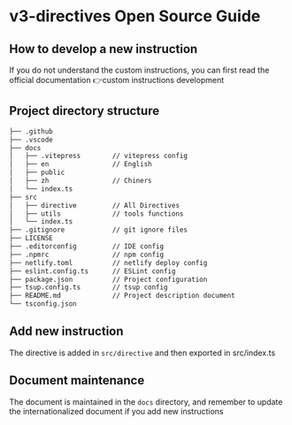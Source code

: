 





# v3-directives Open Source Guide

## How to develop a new instruction

If you do not understand the custom instructions, you can first read the official documentation [👉custom instructions development](https://vuejs.org/guide/reusability/custom-directives.html)

## Project directory structure
```txt
├── .github
├── .vscode
├── docs
│   ├── .vitepress        // vitepress config
│   ├── en                // English
│   ├── public
│   ├── zh                // Chiners
│   └── index.ts
├── src
│   ├── directive         // All Directives
│   ├── utils             // tools functions
│   └── index.ts
├── .gitignore            // git ignore files
├── LICENSE
├── .editorconfig         // IDE config
├── .npmrc                // npm config
├── netlify.toml          // netlify deploy config
├── eslint.config.ts      // ESLint config
├── package.json          // Project configuration
├── tsup.config.ts        // tsup config
├── README.md             // Project description document
└── tsconfig.json
```

## Add new instruction

The directive is added in `src/directive` and then exported in src/index.ts

## Document maintenance

The document is maintained in the `docs` directory, and remember to update the internationalized document if you add new instructions

<style scoped>
a {
  text-decoration: none;
}
</style>

